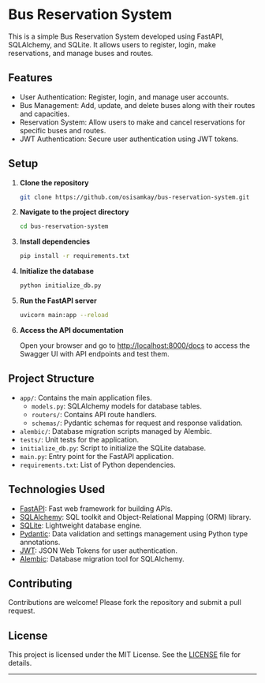 # Bus Reservation System

This is a simple Bus Reservation System developed using FastAPI, SQLAlchemy, and SQLite. It allows users to register, login, make reservations, and manage buses and routes.

## Features

- User Authentication: Register, login, and manage user accounts.
- Bus Management: Add, update, and delete buses along with their routes and capacities.
- Reservation System: Allow users to make and cancel reservations for specific buses and routes.
- JWT Authentication: Secure user authentication using JWT tokens.

## Setup

1. **Clone the repository**

   ```bash
   git clone https://github.com/osisamkay/bus-reservation-system.git
   ```

2. **Navigate to the project directory**

   ```bash
   cd bus-reservation-system
   ```

3. **Install dependencies**

   ```bash
   pip install -r requirements.txt
   ```

4. **Initialize the database**

   ```bash
   python initialize_db.py
   ```

5. **Run the FastAPI server**

   ```bash
   uvicorn main:app --reload
   ```

6. **Access the API documentation**

   Open your browser and go to [http://localhost:8000/docs](http://localhost:8000/docs) to access the Swagger UI with API endpoints and test them.

## Project Structure

- `app/`: Contains the main application files.
  - `models.py`: SQLAlchemy models for database tables.
  - `routers/`: Contains API route handlers.
  - `schemas/`: Pydantic schemas for request and response validation.
- `alembic/`: Database migration scripts managed by Alembic.
- `tests/`: Unit tests for the application.
- `initialize_db.py`: Script to initialize the SQLite database.
- `main.py`: Entry point for the FastAPI application.
- `requirements.txt`: List of Python dependencies.

## Technologies Used

- [FastAPI](https://fastapi.tiangolo.com/): Fast web framework for building APIs.
- [SQLAlchemy](https://www.sqlalchemy.org/): SQL toolkit and Object-Relational Mapping (ORM) library.
- [SQLite](https://www.sqlite.org/): Lightweight database engine.
- [Pydantic](https://pydantic-docs.helpmanual.io/): Data validation and settings management using Python type annotations.
- [JWT](https://jwt.io/): JSON Web Tokens for user authentication.
- [Alembic](https://alembic.sqlalchemy.org/en/latest/): Database migration tool for SQLAlchemy.

## Contributing

Contributions are welcome! Please fork the repository and submit a pull request.

## License

This project is licensed under the MIT License. See the [LICENSE](LICENSE) file for details.

---
